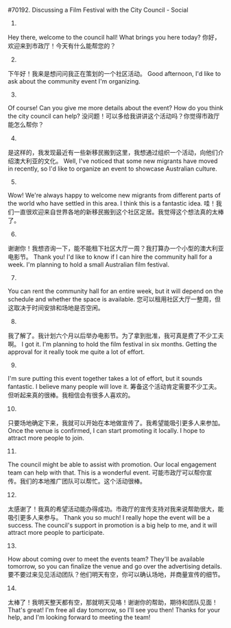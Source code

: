 #70192. Discussing a Film Festival with the City Council - Social

1.
Hey there, welcome to the council hall! What brings you here today?
你好，欢迎来到市政厅！今天有什么能帮您的？

2.
下午好！我来是想问问我正在策划的一个社区活动。
Good afternoon, I'd like to ask about the community event I'm organizing.

3.
Of course! Can you give me more details about the event? How do you think the city council can help?
没问题！可以多给我讲讲这个活动吗？你觉得市政厅能怎么帮你？

4.
是这样的，我发现最近有一些新移民搬到这里，我想通过组织一个活动，向他们介绍澳大利亚的文化。
Well, I've noticed that some new migrants have moved in recently, so I'd like to organize an event to showcase Australian culture.

5.
Wow! We're always happy to welcome new migrants from different parts of the world who have settled in this area. I think this is a fantastic idea.
哇！我们一直很欢迎来自世界各地的新移民搬到这个社区定居。我觉得这个想法真的太棒了。

6.
谢谢你！我想咨询一下，能不能租下社区大厅一周？我打算办一个小型的澳大利亚电影节。
Thank you! I'd like to know if I can hire the community hall for a week. I'm planning to hold a small Australian film festival.

7.
You can rent the community hall for an entire week, but it will depend on the schedule and whether the space is available.
您可以租用社区大厅一整周，但这取决于时间安排和场地是否空闲。

8.
我了解了。我计划六个月以后举办电影节。为了拿到批准，我可真是费了不少工夫啊。
I got it. I'm planning to hold the film festival in six months. Getting the approval for it really took me quite a lot of effort.

9.
I'm sure putting this event together takes a lot of effort, but it sounds fantastic. I believe many people will love it.
筹备这个活动肯定需要不少工夫。但听起来真的很棒。我相信会有很多人喜欢的。

10.
只要场地确定下来，我就可以开始在本地做宣传了。我希望能吸引更多人来参加。
Once the venue is confirmed, I can start promoting it locally. I hope to attract more people to join.

11.
The council might be able to assist with promotion. Our local engagement team can help with that. This is a wonderful event.
可能市政厅可以帮你宣传。我们的本地推广团队可以帮忙。这个活动很棒。

12.
太感谢了！我真的希望活动能办得成功。市政厅的宣传支持对我来说帮助很大，能吸引更多人来参与。
Thank you so much! I really hope the event will be a success. The council's support in promotion is a big help to me, and it will attract more people to participate.

13.
How about coming over to meet the events team? They'll be available tomorrow, so you can finalize the venue and go over the advertising details.
要不要过来见见活动团队？他们明天有空，你可以确认场地，并商量宣传的细节。

14.
太棒了！我明天整天都有空，那就明天见咯！谢谢你的帮助，期待和团队见面！
That's great! I'm free all day tomorrow, so I'll see you then! Thanks for your help, and I'm looking forward to meeting the team!